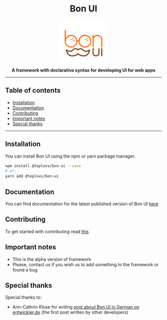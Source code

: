 <h1 align="center">
    Bon UI
</h1>

<div align="center">
    <img src="logo.png" alt="Bon UI logo" height="150">
</div>

<div align="center">
    <strong>A framework with declarative syntax for developing UI for web apps</strong>
</div>

---

## Table of contents
- [Installation](#installation)
- [Documentation](#documentation)
- [Contributing](#contributing)
- [Important notes](#important-notes)
- [Special thanks](#special-thanks)

---

## Installation
You can install Bon UI using the npm or yarn package manager:
```bash
npm install @teplovs/bon-ui --save
# or:
yarn add @teplovs/bon-ui
```

## Documentation
You can find documentation for the latest published version of Bon UI [here](https://teplovs.github.io/bon-ui-docs)

## Contributing
To get started with contributing read [this](CONTRIBUTING.md)

## Important notes
- This is the alpha version of framework
- Please, contact us if you wish us to add something to the framework or found a bug

## Special thanks
Special thanks to:
- Ann-Cathrin Klose for writing [post about Bon UI in German on entwickler.de](https://entwickler.de/online/javascript/bon-ui-framework-react-579930406.html) (the first post written by other developers)

